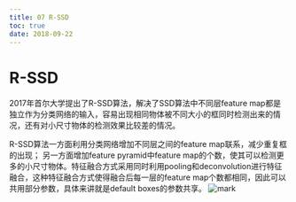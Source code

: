 ```yaml
---
title: 07 R-SSD
toc: true
date: 2018-09-22
---
```

# R-SSD

2017年首尔大学提出了R-SSD算法，解决了SSD算法中不同层feature map都是独立作为分类网络的输入，容易出现相同物体被不同大小的框同时检测出来的情况，还有对小尺寸物体的检测效果比较差的情况。

R-SSD算法一方面利用分类网络增加不同层之间的feature map联系，减少重复框的出现；
另一方面增加feature pyramid中feature map的个数，使其可以检测更多的小尺寸物体。特征融合方式采用同时利用pooling和deconvolution进行特征融合，这种特征融合方式使得融合后每一层的feature map个数都相同，因此可以共用部分参数，具体来讲就是default boxes的参数共享。
![mark](http://pacdb2bfr.bkt.clouddn.com/blog/image/180922/ca9lLf3057.png?imageslim)
